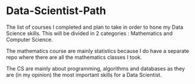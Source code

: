 # Data-Scientist-Path

The list of courses I completed and plan to take in order to hone my Data Science skills.
This will be divided in 2 categories :
Mathematics and Computer Science. 

The mathematics course are mainly statistics because I do have a separate repo where there are all the mathematics
classes I took.

The CS are mainly about programming, algorithms and databases as they are (in my opinion) the most important skills
for a Data Scientist.

